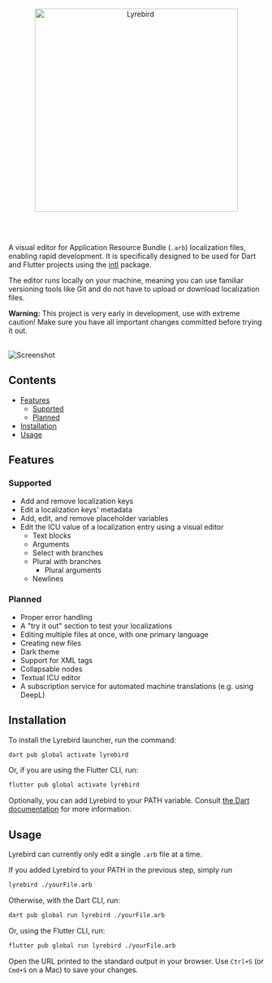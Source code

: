 <br>
<p align="center">
    <img src="https://user-images.githubusercontent.com/8947616/209372156-a47d6ad5-7f2f-43b9-8b74-114392d8c091.svg" width="400" alt="Lyrebird">
</p>
<br>
<br>

A visual editor for Application Resource Bundle (`.arb`) localization files, enabling rapid development. It is specifically designed to be used for Dart and Flutter projects using the [intl](https://pub.dev/packages/intl) package.

The editor runs locally on your machine, meaning you can use familiar versioning tools like Git and do not have to upload or download localization files.

**Warning:** This project is very early in development, use with extreme caution! Make sure you have all important changes committed before trying it out.

<br>

<img src="https://user-images.githubusercontent.com/8947616/209474797-8d511b16-2144-4f43-868a-6a4a078abc0c.png" alt="Screenshot">

<br>

## Contents

* [Features](#features)
  * [Supprted](#supported)
  * [Planned](#planned)
* [Installation](#installation)
* [Usage](#usage)

## Features

### Supported

* Add and remove localization keys
* Edit a localization keys' metadata
* Add, edit, and remove placeholder variables
* Edit the ICU value of a localization entry using a visual editor
  * Text blocks
  * Arguments
  * Select with branches
  * Plural with branches
    * Plural arguments
  * Newlines

### Planned

* Proper error handling
* A "try it out" section to test your localizations
* Editing multiple files at once, with one primary language
* Creating new files
* Dark theme
* Support for XML tags
* Collapsable nodes
* Textual ICU editor
* A subscription service for automated machine translations (e.g. using DeepL)

## Installation

To install the Lyrebird launcher, run the command:
```bash
dart pub global activate lyrebird
```
Or, if you are using the Flutter CLI, run:
```bash
flutter pub global activate lyrebird
```

Optionally, you can add Lyrebird to your PATH variable. Consult [the Dart documentation](https://dart.dev/tools/pub/cmd/pub-global#running-a-script-from-your-path) for more information.

## Usage

Lyrebird can currently only edit a single `.arb` file at a time.

If you added Lyrebird to your PATH in the previous step, simply run
```bash
lyrebird ./yourFile.arb
```
Otherwise, with the Dart CLI, run:
```bash
dart pub global run lyrebird ./yourFile.arb
```
Or, using the Flutter CLI, run:
```bash
flutter pub global run lyrebird ./yourFile.arb
```

Open the URL printed to the standard output in your browser. Use `Ctrl+S` (or `Cmd+S` on a Mac) to save your changes.